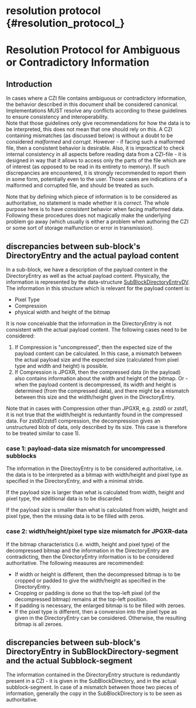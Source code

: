 resolution protocol                 {#resolution_protocol_}
===================

# Resolution Protocol for Ambiguous or Contradictory Information

## Introduction

In cases where a CZI file contains ambiguous or contradictory information, the behavior
described in this document shall be considered canonical. Implementations MUST resolve
any conflicts according to these guidelines to ensure consistency and interoperability.  
Note that those guidelines only give recommendations for how the data is to be interpreted, this does not mean that
one should rely on this. 
A CZI containing mismatches (as discussed below) is without a doubt to be considered *malformed* and *corrupt*. However - if facing such
a malformed file, then a consistent behavior is desirable. Also, it is impractical to check internal consistency in all aspects before
reading data from a CZI-file - it is designed in way that it allows to access only the parts of the file which are of interest (as opposed
to be read in its entirety to memory). If such discrepancies are encountered, it is strongly recommended to report them in some form,
potentially even to the user. Those cases are indications of a malformed and corrupted file, and should be treated as such.

Note that by defining which piece of information is to be considered as authoritative, no statement is made whether it is _correct_. The whole
purpose here is to have _consistent_ behavior when facing malformed data. Following these procedures does not magically make the underlying problem
go away (which usually is either a problem when authoring the CZI or some sort of storage malfunction or error in transmission).

## discrepancies between sub-block's DirectoryEntry and the actual payload content

In a sub-block, we have a description of the payload content in the DirectoryEntry as well as the actual payload content.
Physically, the information is represented by the data-structure [SubBlockDirectoryEntryDV](https://github.com/ZEISS/libczi/blob/11015ae9aa97abbf9d78293a27115393077f9146/Src/libCZI/CziStructs.h#L175).
The information in this structure which is relevant for the payload content is:
* Pixel Type
* Compression
* physical width and height of the bitmap

It is now conceivable that the information in the DirectoryEntry is not consistent with the actual payload content. The following cases need to be considered:

1) If Compression is "uncompressed", then the expected size of the payload content can be calculated. In this case, a mismatch between the actual payload size and the expected size (calculated from pixel type and width and height) is possible.
2) If Compression is JPGXR, then the compressed data (in the payload) also contains information about the width and height of the bitmap. Or - when the payload content is decompressed, its width and height is determined (from the compressed data), and there might be a mismatch between this size and the width/height given in the DirectoryEntry.

Note that in cases with Compression other than JPGXR, e.g. zstd0 or zstd1, it is not true that the width/height is reduntantly found in the compressed data. For zstd0/zstd1 compression, the decompression gives an unstructured blob of data, only described by its size. This case is therefore to be treated similar to case 1).

### case 1: payload-data size mismatch for uncompressed subblocks

The information in the DirectoyEntry is to be considered authoritative, i.e. the data is to be interpreted as a bitmap with width/height and pixel type as specified in the DirectoryEntry, and with a minimal stride.  

If the payload size is larger than what is calculated from width, height and pixel type, the additional data is to be discarded.   

If the payload size is smaller than what is calculated from width, height and pixel type, then the missing data is to be filled with zeros.


### case 2: width/height/pixel type size mismatch for JPGXR-data

If the bitmap characteristics (i.e. width, height and pixel type) of the decompressed bitmap and the information in the DirectoryEntry are contradicting, then the DirectoryEntry information is to be considered authoritative. The following measures are recommended:

* If width or height is different, then the decompressed bitmap is to be cropped or padded to give the width/height as specified in the DirectoryEntry.
* Cropping or padding is done so that the top-left pixel (of the decompressed bitmap) remains at the top-left position.
* If padding is necessary, the enlarged bitmap is to be filled with zeroes.
* If the pixel type is different, then a conversion into the pixel type as given in the DirectoryEntry can be considered. Otherwise, the resulting bitmap is all zeroes.


## discrepancies between sub-block's DirectoryEntry in SubBlockDirectory-segment and the actual Subblock-segment

The information contained in the DirectoryEntry structure is redundantly present in a CZI - it is given in the SubBlockDirectory, and in the actual subblock-segment.
In case of a mismatch between those two pieces of information, generally the copy in the SubBlockDirectory is to be seen as authoritative.   

